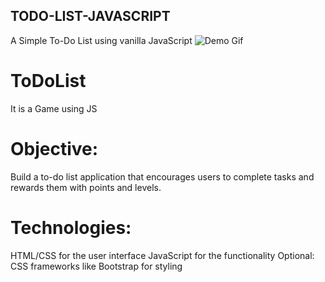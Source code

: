 ## TODO-LIST-JAVASCRIPT
A Simple To-Do List using vanilla JavaScript
![Demo Gif](https://github.com/sreenivasanramesh/todo-list-javascript/blob/master/demo.gif)
# ToDoList 
It is a Game using JS
<br>
# Objective: 
Build a to-do list application that encourages users to complete tasks and rewards them with points and levels.
# Technologies:
HTML/CSS for the user interface
JavaScript for the functionality
Optional: CSS frameworks like Bootstrap for styling
